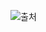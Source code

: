 ![출처](https://github.com/sewoony/2021_MIST_Python-DeepLearning/blob/main/DeepLearning_Winter/Do_It.PNG)
